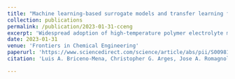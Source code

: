 ```yaml
---
title: "Machine learning-based surrogate models and transfer learning for derivative free optimization of HT-PEM fuel cells"
collection: publications
permalink: /publication/2023-01-31-cceng
excerpt: 'Widespread adoption of high-temperature polymer electrolyte membrane electrochemical systems, such as fuel cells (HT-PEMFCs), requires models and computational tools for accurate optimization and guiding new materials for enhancing performance and durability. In this contribution, knowledge-based modelling and data-driven modelling are combined using Few-Shot Learning and implementing an Automated Machine Learning framework for the generation of Machine Learning-based surrogate models. Applicability of the resulting model for derivative-free optimization is demonstrated. Additionally, a way of considering extrapolation in the optimization task is presented. Results show that although extrapolation is needed to achieve better solutions during optimization, it can be monitored and managed. Tuning the electrode ionomer binder's properties, such as ionic conductivity, in the fuel cell represents a promising pathway for improving HT-PEMFC performance.'
date: 2023-01-31
venue: 'Frontiers in Chemical Engineering'
paperurl: 'https://www.sciencedirect.com/science/article/abs/pii/S0098135423000285'
citation: 'Luis A. Briceno-Mena, Christopher G. Arges, Jose A. Romagnoli (2023) Machine learning-based surrogate models and transfer learning for derivative free optimization of HT-PEM fuel cells, Computers and Chemical Engineering, Volume 171, 108159, ISSN 0098-1354'

---
```


